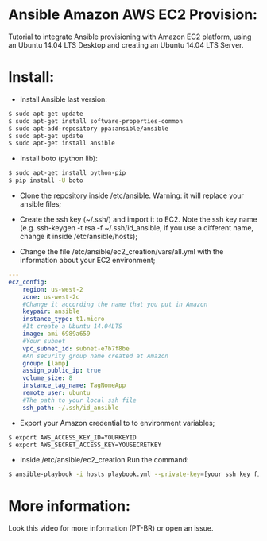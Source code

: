 # Ansible Amazon AWS EC2 Provision:
Tutorial to integrate Ansible provisioning with Amazon EC2 platform, using an Ubuntu 14.04 LTS Desktop and creating an Ubuntu 14.04 LTS Server.

# Install:
- Install Ansible last version:
```sh
$ sudo apt-get update
$ sudo apt-get install software-properties-common
$ sudo apt-add-repository ppa:ansible/ansible
$ sudo apt-get update
$ sudo apt-get install ansible
```
- Install boto (python lib):
```sh
$ sudo apt-get install python-pip
$ pip install -U boto
```
- Clone the repository inside /etc/ansible. Warning: it will replace your ansible files;

- Create the ssh key (~/.ssh/) and import it to EC2. Note the ssh key name (e.g. ssh-keygen -t rsa -f ~/.ssh/id_ansible, if you use a different name, change it inside /etc/ansible/hosts);

- Change the file /etc/ansible/ec2_creation/vars/all.yml with the information 
about your EC2 environment;
```yml
---
ec2_config:
    region: us-west-2
    zone: us-west-2c
    #Change it according the name that you put in Amazon
    keypair: ansible
    instance_type: t1.micro
    #It create a Ubuntu 14.04LTS
    image: ami-6989a659
    #Your subnet
    vpc_subnet_id: subnet-e7b7f8be
    #An security group name created at Amazon
    group: [lamp]
    assign_public_ip: true
    volume_size: 8
    instance_tag_name: TagNomeApp
    remote_user: ubuntu
    #The path to your local ssh file
    ssh_path: ~/.ssh/id_ansible
```

- Export your Amazon credential to to environment variables;
```sh
$ export AWS_ACCESS_KEY_ID=YOURKEYID
$ export AWS_SECRET_ACCESS_KEY=YOUSECRETKEY
```
- Inside /etc/ansible/ec2_creation Run the command: 
```sh
$ ansible-playbook -i hosts playbook.yml --private-key=[your ssh key file] -vvvv
```
# More information:
Look this video for more information (PT-BR) or open an issue.


